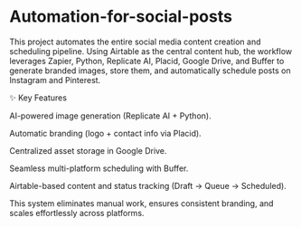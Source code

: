 # Automation-for-social-posts
This project automates the entire social media content creation and scheduling pipeline. Using Airtable as the central content hub, the workflow leverages Zapier, Python, Replicate AI, Placid, Google Drive, and Buffer to generate branded images, store them, and automatically schedule posts on Instagram and Pinterest.

✨ Key Features

AI-powered image generation (Replicate AI + Python).

Automatic branding (logo + contact info via Placid).

Centralized asset storage in Google Drive.

Seamless multi-platform scheduling with Buffer.

Airtable-based content and status tracking (Draft → Queue → Scheduled).

This system eliminates manual work, ensures consistent branding, and scales effortlessly across platforms.
